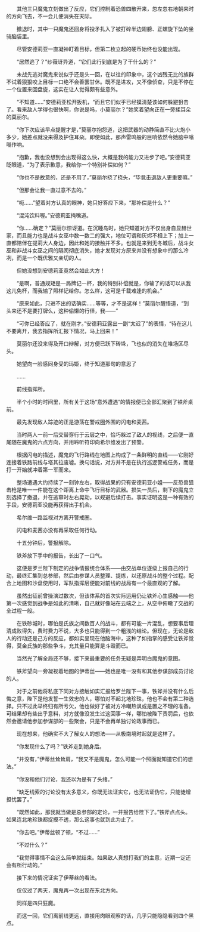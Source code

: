 　　其他三只魔鬼立刻做出了反应，它们控制着恐兽四散开来，忽左忽右地朝来时的方向飞去，不一会儿便消失在天际。

　　撤退时，其中一只魔鬼还回身将投矛扎入了被打碎半边翅膀、正螺旋下坠的坐骑脑袋里。

　　尽管安德莉亚一直凝神盯着目标，但第二枚立起的硬币始终也没能出现。

　　“居然逃了？”纱薇讶异道，“它们此行到底是为了干什么的？”

　　未战先逃对魔鬼来说似乎还是头一回，在以往的印象中，这个凶残无比的族群不试着狠狠咬上目标一口绝不会善罢甘休。既不是进攻，又不像侦查，只是不停在一个位置来回盘旋，这实在让人觉得颇有些意外。

　　“不知道……”安德莉亚松开扳机，“而且它们似乎已经摸清楚该如何躲避狙击了。看来敌人学得也很快啊，你说是吗，小莫丽尔？”她笑着望向正在一旁揉耳朵的莫丽尔。

　　“你下次应该早点提醒才是，”莫丽尔抱怨道，这把武器的动静简直不比火炮小多少，她差点就没来得及护住耳朵。即使如此，那声雷鸣般的巨响依然令她脑中嗡嗡作响。

　　“抱歉，我也没想到会出现得这么快，大概是我的能力又进步了吧。”安德莉亚眨眼道，“为了表示歉意，我给你一个特别补偿如何？”

　　“你也不是故意的，还是不用了，”莫丽尔挠了挠头，“毕竟击退敌人更重要嘛。”

　　“但那会让我一直过意不去的。”

　　“呃……”望着对方认真的眼神，她只好答应下来，“那补偿是什么？”

　　“混沌饮料喔。”安德莉亚掩嘴道。

　　“你……确定？”莫丽尔惊讶道。在沉睡岛时，她只知道对方不仅出身自显赫世家，而且能力也是战斗女巫中数一数二的强大，地位可谓和灰烬不相上下；加上一直都陪伴在提莉大人身边，因此和她的接触并不多。也就是来到无冬城后，战斗女巫和非战斗女巫之间的隔阂彻底消失，她才发现对方原来并没有想象中的那么冷冽，而是一个既优雅又亲切的人。

　　但她没想到安德莉亚竟然会如此大方！

　　“是啊，普通规矩是一局牌记一杯，我的特别补偿就是，你输了的话可以从我这儿免杯，而我输了照样记给你。怎么样，这可是千载难逢的机会。”

　　“原来如此，只进不出的话确实……等等，才不是这样！”莫丽尔醒悟道，“到头来还不是要打牌么，这种偷懒的行径，我——”

　　“可你已经答应了，就在刚才。”安德莉亚露出一副“太迟了”的表情，“待在这儿不要离开，我去指挥所汇报下情况，马上回来！”

　　莫丽尔还没来得及开口辩解，对方便已跃下砖垛，飞也似的消失在堆场区尽头。

　　她望向一脸感同身受的玛姬，终于知道那句的意思了

　　……

　　前线指挥所。

　　半个小时的时间里，所有关于这场“意外遭遇”的情报便已全部汇聚到了铁斧桌前。

　　最先发现敌人踪迹的正是游荡在警戒圈外围的闪电和麦茜。

　　当时两人一前一后交替穿行于云层之中，恰巧躲过了敌人的视线，之后便一直尾随在魔鬼的六点方向，并用聆听符印向希尔维发出了预警。

　　根据闪电的描述，魔鬼的飞行路线在地图上构成了一条鲜明的直线——它刚好连接着铁路前线与塔其拉废墟。换句话说，对方并不是在执行巡逻警戒任务，而是打一开始就冲着第一军而来。

　　整场遭遇大约持续了一刻钟左右，取得战果的只有安德莉亚小姐——反恐兽狙击枪是唯一一件能在这个距离上命中飞行目标的武器。损失一员后，剩下的魔鬼立刻选择了撤退，并在逃窜时左右晃动，以规避后续打击。事实证明这是一种有效的手段，安德莉亚没能再获得出手机会。

　　希尔维一路监视对方离开警戒圈。

　　闪电和麦茜亦没有再采取任何行动。

　　十五分钟后，警报解除。

　　铁斧放下手中的报告，长出了一口气。

　　这便是罗兰陛下制定的战争情报统合体系——由交战单位逐级上报自己的行动，最终汇集到总参部，然后由参谋人员整理、提炼，以还原战斗的整个过程。配合上地图和沙盘使用时，军队指挥层便能对前线的战局有一个最直观的了解。

　　虽然出征前曾操演过数次，但该体系的首次实际运用仍让铁斧心生感触——他第一次感觉到战争是如此的清晰，自己就好像站在云端之上，从空中俯瞰了交战的全过程一般。

　　在铁砂城时，哪怕是氏族之间数百人的战斗，都有可能一片混乱，想要事后理清成败得失，费时费力不说，大多也只能得到一个粗浅的结论。但现在，无论是敌人的行动还是己方的反应，都如实呈现在他脑海中，这种了如指掌的感受让铁斧觉得，莫金氏族的那些争斗，充其量只能算是斗殴而已。

　　当然光了解全局还不够，接下来最重要的任务无疑是弄明白魔鬼的意图。

　　铁斧望向一旁凝视着地图的伊蒂丝——她也是唯一没有和其他参谋部成员讨论的人。

　　对于之前他将私底下同对方接触如实汇报给罗兰陛下一事，铁斧并没有什么后悔之意，陛下是他发誓一生效忠的人，哪怕对不起北地珍珠，他也不会有第二种选择。只不过此举终归有所亏欠，他也做好了被对方冷嘲热讽或是置之不理的准备。可结果却有些出乎意料，对方就像没发生过这回事一样，哪怕被陛下责罚后，也依然会邀请他参加参谋部的一些聚会，只是不会再单独讨论政事而已。

　　现在想来，他确实不大了解女人的想法——从极南境时起就是这样了。

　　“你发现什么了吗？”铁斧走到她身后。

　　“并没有，”伊蒂丝耸耸肩，“我又不是魔鬼，怎么可能一个照面就知道它们的想法。”

　　“你没和他们讨论，我还以为是有了头绪。”

　　“缺乏线索的讨论没有太多意义，你既无法证实它，也无法证伪它，只能徒增担忧罢了。”

　　“既然如此，那我就当做是总参部的定论，一并报告给陛下了。”铁斧点点头。如果连北地珍珠都捉摸不透，那么这事也就到此为止了。

　　“你去吧。”伊蒂丝顿了顿，“不过……”

　　“不过什么？”

　　“我觉得事情不会这么简单就结束。如果敌人真想打我们的主意，近期一定还会有所行动的。”

　　接下来的情况证实了伊蒂丝的看法。

　　仅仅过了两天，魔鬼再一次出现在东北方向。

　　同样是四只狂魔。

　　而这一回，它们离前线更远，直接用肉眼观察的话，几乎只能隐隐看到四个黑点。
